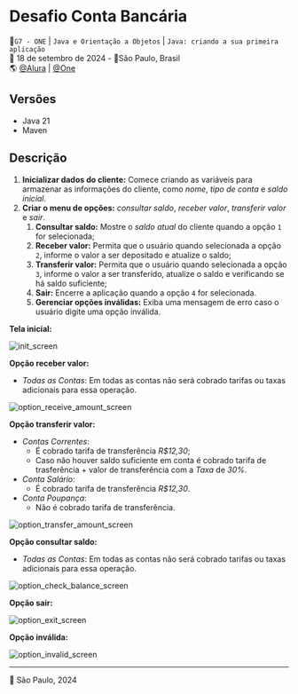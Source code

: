 # Desafio Conta Bancária
🚩`G7 - ONE` | `Java e Orientação a Objetos` | `Java: criando a sua primeira aplicação`<br>
📅 18 de setembro de 2024 - 📍São Paulo, Brasil<br>
🌎 [@Alura](https://www.alura.com.br/) | [@One](https://www.oracle.com/br/)<br>

## Versões
- Java 21
- Maven 

## Descrição
1. **Inicializar dados do cliente:** Comece criando as variáveis para armazenar as informações do cliente, como _nome_, _tipo de conta_ e _saldo inicial_.
2. **Criar o menu de opções:** _consultar saldo_, _receber valor_, _transferir valor_ e _sair_. 
   1. **Consultar saldo:** Mostre o _saldo atual_ do cliente quando a opção `1` for selecionada;
   2. **Receber valor:** Permita que o usuário quando selecionada a opção `2`, informe o valor a ser depositado e atualize o saldo;
   3. **Transferir valor:** Permita que o usuário quando selecionada a opção `3`, informe o valor a ser transferido, atualize o saldo e verificando se há saldo suficiente;
   4. **Sair:** Encerre a aplicação quando a opção `4` for selecionada.
   5. **Gerenciar opções inválidas:** Exiba uma mensagem de erro caso o usuário digite uma opção inválida.

**Tela inicial:**

![init_screen](https://github.com/user-attachments/assets/26a53780-21ae-4499-815c-4afbdfde7c78)


**Opção receber valor:**
- _Todas as Contas_: Em todas as contas não será cobrado tarifas ou taxas adicionais para essa operação.

![option_receive_amount_screen](https://github.com/user-attachments/assets/d1839eec-d6f5-47c9-b47e-d4db7c986786)


**Opção transferir valor:**
- _Contas Correntes_:
   - É cobrado tarifa de transferência _R$12,30_;
   - Caso não houver saldo suficiente em conta é cobrado tarifa de trasferência + valor de transferência com a _Taxa_ de _30%_.
- _Conta Salário_:
   - É cobrado tarifa de transferência _R$12,30_.
- _Conta Poupança_:
   - Não é cobrado tarifa de transferência.

![option_transfer_amount_screen](https://github.com/user-attachments/assets/34c7243d-893d-4d31-85b6-ba21e9ab754e)


**Opção consultar saldo:**
- _Todas as Contas_: Em todas as contas não será cobrado tarifas ou taxas adicionais para essa operação.

![option_check_balance_screen](https://github.com/user-attachments/assets/91045942-1db0-4199-b8de-44dff24c621b)


**Opção sair:**

![option_exit_screen](https://github.com/user-attachments/assets/d264be5b-4fee-4ca8-a4aa-7c4e53a13d2f)

**Opção inválida:**

![option_invalid_screen](https://github.com/user-attachments/assets/90287363-e25e-4d82-a8f5-a02c0d5e58a2)



<hr>
🫡 São Paulo, 2024
